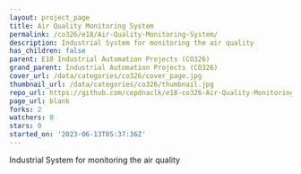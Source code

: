```yaml
---
layout: project_page
title: Air Quality Monitoring System
permalink: /co326/e18/Air-Quality-Monitoring-System/
description: Industrial System for monitoring the air quality
has_children: false
parent: E18 Industrial Automation Projects (CO326)
grand_parent: Industrial Automation Projects (CO326)
cover_url: /data/categories/co326/cover_page.jpg
thumbnail_url: /data/categories/co326/thumbnail.jpg
repo_url: https://github.com/cepdnaclk/e18-co326-Air-Quality-Monitoring-System
page_url: blank
forks: 2
watchers: 0
stars: 0
started_on: '2023-06-13T05:37:36Z'
---
```


Industrial System for monitoring the air quality